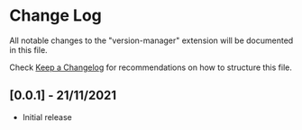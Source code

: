 # Change Log

All notable changes to the "version-manager" extension will be documented in this file.

Check [Keep a Changelog](http://keepachangelog.com/) for recommendations on how to structure this file.

## [0.0.1] - 21/11/2021
- Initial release